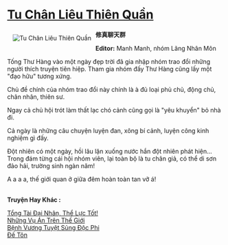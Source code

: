 <a href="https://utruyen.com/tu-chan-lieu-thien-quan/16593/" title="Tu Chân Liêu Thiên Quần"><h1>Tu Chân Liêu Thiên Quần</h1></a><div style="display:table"><img align="right" style="float: left; padding: 10px;" src="https://utruyen.com/images/story/200x260/tu-chan-lieu-thien-quan.jpg" alt="Tu Chân Liêu Thiên Quần"><b>修真聊天群<p></p>Editor:</b> Manh Manh, nhóm Lãng Nhân Môn<p></p>Tống Thư Hàng vào một ngày đẹp trời đã gia nhập nhóm trao đổi những người thích truyện tiên hiệp. Tham gia nhóm đấy Thư Hàng cũng lấy một "đạo hữu" tương xứng.<p></p>Chủ đề chính của nhóm trao đổi này chính là à đủ loại phủ chủ, động chủ, chân nhân, thiên sư.<p></p>Ngay cả chủ hội trót làm thất lạc chó cảnh cũng gọi là "yêu khuyển" bỏ nhà đi.<p></p>Cả ngày là những câu chuyện luyện đan, xông bí cảnh, luyện công kinh nghiệm gì đấy.<p></p>Đột nhiên có một ngày, hồi lâu lặn xuống nước hắn đột nhiên phát hiện... Trong đám từng cái hội nhóm viên, lại toàn bộ là tu chân giả, có thể di sơn đảo hải, trường sinh ngàn năm!<p></p>A a a a, thế giới quan ở giữa đêm hoàn toàn tan vỡ á!</div><p><br><b>Truyện Hay Khác :</b></p><a href="https://utruyen.com/tong-tai-dai-nhan-the-luc-tot/17391/" alt="Tổng Tài Đại Nhân, Thể Lực Tốt!">Tổng Tài Đại Nhân, Thể Lực Tốt!</a><br/><a href="https://truyenngontinhay.wordpress.com/2019/10/03/nhung-vu-an-tren-the-gioi/" alt="Những Vụ Án Trên Thế Giới">Những Vụ Án Trên Thế Giới</a><br/><a href="https://github.com/quanluxury/ngontinhhot/tree/master/truyenhay/17384/" alt="Bệnh Vương Tuyệt Sủng Độc Phi">Bệnh Vương Tuyệt Sủng Độc Phi</a><br/><a href="https://truyenhot2019.blogspot.com/2019/12/de-ton.html" alt="Đế Tôn">Đế Tôn</a><br/>